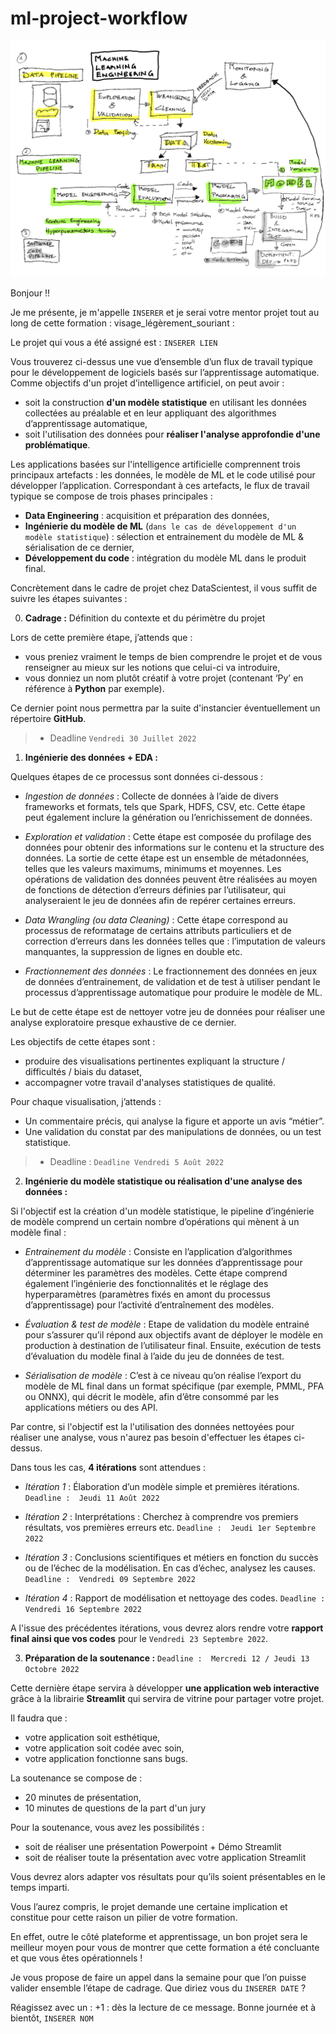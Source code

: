 # ml-project-workflow

!["Machine Learning workflow"](./assets/Mle%20drawing%20-%20page%201.png)

Bonjour !!

Je me présente, je m'appelle `INSERER` et je serai votre mentor projet tout au long de cette formation  : visage_légèrement_souriant : 

Le projet qui vous a été assigné est  :  `INSERER LIEN`

Vous trouverez ci-dessus une vue d’ensemble d’un flux de travail typique pour le développement de logiciels basés sur l’apprentissage automatique. Comme objectifs d'un projet d’intelligence artificiel, on peut avoir : 

* soit la construction **d'un modèle statistique** en utilisant les données collectées au préalable et en leur appliquant des algorithmes d’apprentissage automatique,
* soit l'utilisation des données pour **réaliser l'analyse approfondie d'une problématique**.

 
Les applications basées sur l'intelligence artificielle comprennent trois principaux artefacts :  les données, le modèle de ML et le code utilisé pour développer l’application. Correspondant à ces artefacts, le flux de travail typique se compose de trois phases principales  :  

* **Data Engineering**  :  acquisition et préparation des données, 
* **Ingénierie du modèle de ML** (`dans le cas de développement d'un modèle statistique`) :  sélection et entrainement du modèle de ML & sérialisation de ce dernier, 
* **Développement du code**  :  intégration du modèle ML dans le produit final. 

Concrètement dans le cadre de projet chez DataScientest, il vous suffit de suivre les étapes suivantes : 

0. **Cadrage  :**  Définition du contexte et du périmètre du projet

Lors de cette première étape, j’attends que : 

* vous preniez vraiment le temps de bien comprendre le projet et de vous renseigner au mieux sur les notions que celui-ci va introduire,
* vous donniez un nom plutôt créatif à votre projet (contenant ‘Py’ en référence à **Python** par exemple).

Ce dernier point nous permettra par la suite d'instancier éventuellement un répertoire **GitHub**.

>* Deadline `Vendredi 30 Juillet 2022`
	
1. **Ingénierie des données + EDA  :**

Quelques étapes de ce processus sont données ci-dessous  :   

* *Ingestion de données* :  Collecte de données à l’aide de divers frameworks et formats, tels que Spark, HDFS, CSV, etc. Cette étape peut également inclure la génération ou l’enrichissement de données. 

* *Exploration et validation* :  Cette étape est composée du profilage des données pour obtenir des informations sur le contenu et la structure des données. La sortie de cette étape est un ensemble de métadonnées, telles que les valeurs maximums, minimums et moyennes. Les opérations de validation des données peuvent être réalisées au moyen de fonctions de détection d’erreurs définies par l’utilisateur, qui analyseraient le jeu de données afin de repérer certaines erreurs.  

* *Data Wrangling (ou data Cleaning)* :  Cette étape correspond au processus de reformatage de certains attributs particuliers et de correction d’erreurs dans les données telles que  :  l’imputation de valeurs manquantes, la suppression de lignes en double etc.  

* *Fractionnement des données* :  Le fractionnement des données en jeux de données d’entrainement, de validation et de test à utiliser pendant le processus d’apprentissage automatique pour produire le modèle de ML. 

Le but de cette étape est de nettoyer votre jeu de données pour réaliser une analyse exploratoire presque exhaustive de ce dernier.

Les objectifs de cette étapes sont : 

* produire des visualisations pertinentes expliquant la structure / difficultés / biais du dataset,
* accompagner votre travail d'analyses statistiques de qualité.

Pour chaque visualisation, j’attends  : 
* Un commentaire précis, qui analyse la figure et apporte un avis “métier”.
* Une validation du constat par des manipulations de données, ou un test statistique.

>* Deadline :  `Deadline Vendredi 5 Août 2022`

2. **Ingénierie du modèle statistique ou réalisation d'une analyse des données  :**

Si l'objectif est la création d'un modèle statistique, le pipeline d’ingénierie de modèle comprend un certain nombre d’opérations qui mènent à un modèle final  :  

* *Entrainement du modèle* : Consiste en l’application d’algorithmes d’apprentissage automatique sur les données d’apprentissage pour déterminer les paramètres des modèles. Cette étape comprend également l’ingénierie des fonctionnalités et le réglage des hyperparamètres (paramètres fixés en amont du processus d’apprentissage) pour l’activité d’entraînement des modèles. 

* *Évaluation & test de modèle* : Etape de validation du modèle entrainé pour s’assurer qu’il répond aux objectifs avant de déployer le modèle en production à destination de l’utilisateur final. Ensuite, exécution de tests d’évaluation du modèle final à l’aide du jeu de données de test. 

* *Sérialisation de modèle* : C’est à ce niveau qu’on réalise l’export du modèle de ML final dans un format spécifique (par exemple, PMML, PFA ou ONNX), qui décrit le modèle, afin d’être consommé par les applications métiers ou des API. 

Par contre, si l'objectif est la l'utilisation des données nettoyées pour réaliser une analyse, vous n'aurez pas besoin d'effectuer les étapes ci-dessus.

Dans tous les cas, **4 itérations** sont attendues  : 
* *Itération 1*  :  Élaboration d’un modèle simple et premières itérations.
`Deadline :  Jeudi 11 Août 2022`

* *Itération 2*  :  Interprétations  :  Cherchez à comprendre vos premiers résultats, vos premières erreurs etc. 
`Deadline :  Jeudi 1er Septembre 2022`

* *Itération 3*  :  Conclusions scientifiques et métiers en fonction du succès ou de l’échec de la modélisation. En cas d’échec, analysez les causes.
`Deadline :  Vendredi 09 Septembre 2022`

* *Itération 4* :  Rapport de modélisation et nettoyage des codes.
`Deadline :  Vendredi 16 Septembre 2022`

A l'issue des précédentes itérations, vous devrez alors rendre votre **rapport final ainsi que vos codes** pour le `Vendredi 23 Septembre 2022`.

3. **Préparation de la soutenance  :** `Deadline :  Mercredi 12 / Jeudi 13 Octobre 2022`

Cette dernière étape servira à développer **une application web interactive** grâce à la librairie **Streamlit** qui servira de vitrine pour partager votre projet.

Il faudra que : 
* votre application soit esthétique,
* votre application soit codée avec soin,
* votre application fonctionne sans bugs.

La soutenance se compose de : 
* 20 minutes de présentation,
* 10 minutes de questions de la part d'un jury

Pour la soutenance, vous avez les possibilités : 
* soit de réaliser une présentation Powerpoint + Démo Streamlit
* soit de réaliser toute la présentation avec votre application Streamlit

Vous devrez alors adapter vos résultats pour qu’ils soient présentables en le temps imparti.

Vous l’aurez compris, le projet demande une certaine implication et constitue pour cette raison un pilier de votre formation.

En effet, outre le côté plateforme et apprentissage, un bon projet sera le meilleur moyen pour vous de montrer que cette formation a été concluante et que vous êtes opérationnels !

Je vous propose de faire un appel dans la semaine pour que l’on puisse valider ensemble l’étape de cadrage. Que diriez vous du  `INSERER DATE` ?

Réagissez avec un  : +1 :  dès la lecture de ce message.
Bonne journée et à bientôt,
`INSERER NOM`
